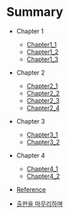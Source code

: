 # Summary

* Chapter 1
	* [Chapter1_1](chapter1_1.md)
	* [Chapter1_2](chapter1_2.md)
	* [Chapter1_3](chapter1_3.md)

* Chapter 2
	* [Chapter2_1](chapter2_1.md)
	* [Chapter2_2](chapter2_2.md)
	* [Chapter2_3](chapter2_3.md)
	* [Chapter2_4](chapter2_4.md)

* Chapter 3
	* [Chapter3_1](chapter3_1.md)
	* [Chapter3_2](chapter3_2.md)

* Chapter 4
	* [Chapter4_1](chapter4_1.md)
	* [Chapter4_2](chapter4_2.md)

* [Reference](reference.md)
* [출판을 마무리하며](additional.md)

